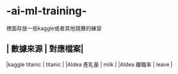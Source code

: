 # -ai-ml-training-
裡面存放一些kaggle或者其他競賽的練習


| 數據來源              | 對應檔案|
------------------------------
|kaggle titanic        | titanic |
|AIdea  產乳量          |  milk  |
|AIdea  離職率          |  leave |
